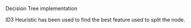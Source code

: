 Decision Tree implementation

ID3 Heuristic has been used to find the best feature used to split the node.
